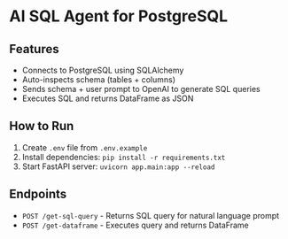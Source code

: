 # AI SQL Agent for PostgreSQL

## Features
- Connects to PostgreSQL using SQLAlchemy
- Auto-inspects schema (tables + columns)
- Sends schema + user prompt to OpenAI to generate SQL queries
- Executes SQL and returns DataFrame as JSON

## How to Run

1. Create `.env` file from `.env.example`
2. Install dependencies: `pip install -r requirements.txt`
3. Start FastAPI server: `uvicorn app.main:app --reload`

## Endpoints

- `POST /get-sql-query` - Returns SQL query for natural language prompt
- `POST /get-dataframe` - Executes query and returns DataFrame
